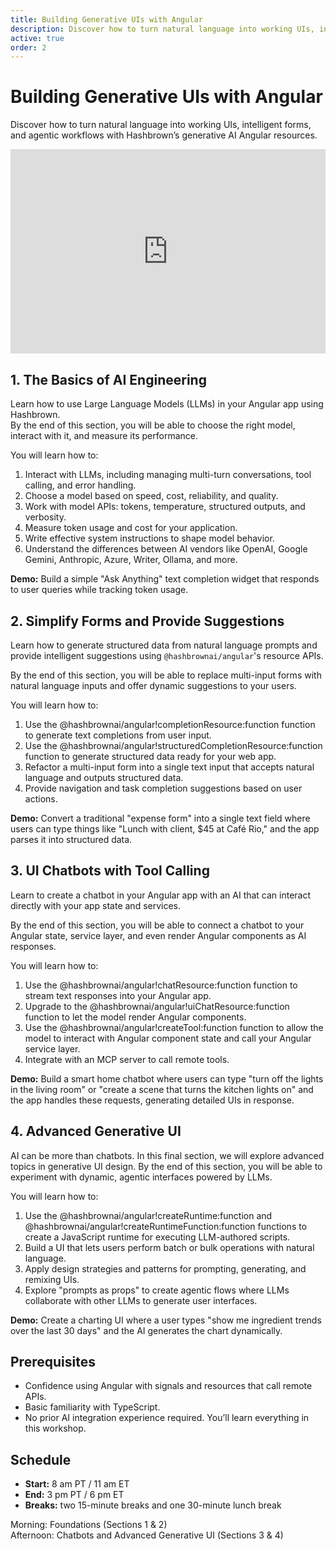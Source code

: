 ```yaml
---
title: Building Generative UIs with Angular
description: Discover how to turn natural language into working UIs, intelligent forms, and agentic workflows with Hashbrown’s generative AI Angular resources.
active: true
order: 2
---
```


# Building Generative UIs with Angular

<p class="subtitle">Discover how to turn natural language into working UIs, intelligent forms, and agentic workflows with Hashbrown’s generative AI Angular resources.</p>

<div style="position: relative; padding-bottom: 64.90384615384616%; height: 0;"><iframe src="https://www.loom.com/embed/024771a5020c4651af7240a6cdba9956?sid=06b1a102-5c15-45da-a8a3-486977bf458f" frameborder="0" webkitallowfullscreen mozallowfullscreen allowfullscreen style="position: absolute; top: 0; left: 0; width: 100%; height: 100%;"></iframe></div>

## 1. The Basics of AI Engineering

Learn how to use Large Language Models (LLMs) in your Angular app using Hashbrown.  
By the end of this section, you will be able to choose the right model, interact with it, and measure its performance.

You will learn how to:

1. Interact with LLMs, including managing multi-turn conversations, tool calling, and error handling.
2. Choose a model based on speed, cost, reliability, and quality.
3. Work with model APIs: tokens, temperature, structured outputs, and verbosity.
4. Measure token usage and cost for your application.
5. Write effective system instructions to shape model behavior.
6. Understand the differences between AI vendors like OpenAI, Google Gemini, Anthropic, Azure, Writer, Ollama, and more.

**Demo:** Build a simple "Ask Anything" text completion widget that responds to user queries while tracking token usage.

## 2. Simplify Forms and Provide Suggestions

Learn how to generate structured data from natural language prompts and provide intelligent suggestions using `@hashbrownai/angular`'s resource APIs.

By the end of this section, you will be able to replace multi-input forms with natural language inputs and offer dynamic suggestions to your users.

You will learn how to:

1. Use the @hashbrownai/angular!completionResource:function function to generate text completions from user input.
2. Use the @hashbrownai/angular!structuredCompletionResource:function function to generate structured data ready for your web app.
3. Refactor a multi-input form into a single text input that accepts natural language and outputs structured data.
4. Provide navigation and task completion suggestions based on user actions.

**Demo:** Convert a traditional "expense form" into a single text field where users can type things like "Lunch with client, $45 at Café Rio," and the app parses it into structured data.

## 3. UI Chatbots with Tool Calling

Learn to create a chatbot in your Angular app with an AI that can interact directly with your app state and services.

By the end of this section, you will be able to connect a chatbot to your Angular state, service layer, and even render Angular components as AI responses.

You will learn how to:

1. Use the @hashbrownai/angular!chatResource:function function to stream text responses into your Angular app.
2. Upgrade to the @hashbrownai/angular!uiChatResource:function function to let the model render Angular components.
3. Use the @hashbrownai/angular!createTool:function function to allow the model to interact with Angular component state and call your Angular service layer.
4. Integrate with an MCP server to call remote tools.

**Demo:** Build a smart home chatbot where users can type "turn off the lights in the living room" or "create a scene that turns the kitchen lights on" and the app handles these requests, generating detailed UIs in response.

## 4. Advanced Generative UI

AI can be more than chatbots. In this final section, we will explore advanced topics in generative UI design. By the end of this section, you will be able to experiment with dynamic, agentic interfaces powered by LLMs.

You will learn how to:

1. Use the @hashbrownai/angular!createRuntime:function and @hashbrownai/angular!createRuntimeFunction:function functions to create a JavaScript runtime for executing LLM-authored scripts.
2. Build a UI that lets users perform batch or bulk operations with natural language.
3. Apply design strategies and patterns for prompting, generating, and remixing UIs.
4. Explore "prompts as props" to create agentic flows where LLMs collaborate with other LLMs to generate user interfaces.

**Demo:** Create a charting UI where a user types "show me ingredient trends over the last 30 days" and the AI generates the chart dynamically.

## Prerequisites

- Confidence using Angular with signals and resources that call remote APIs.
- Basic familiarity with TypeScript.
- No prior AI integration experience required. You’ll learn everything in this workshop.

## Schedule

- **Start:** 8 am PT / 11 am ET
- **End:** 3 pm PT / 6 pm ET
- **Breaks:** two 15-minute breaks and one 30-minute lunch break

Morning: Foundations (Sections 1 & 2)  
Afternoon: Chatbots and Advanced Generative UI (Sections 3 & 4)
